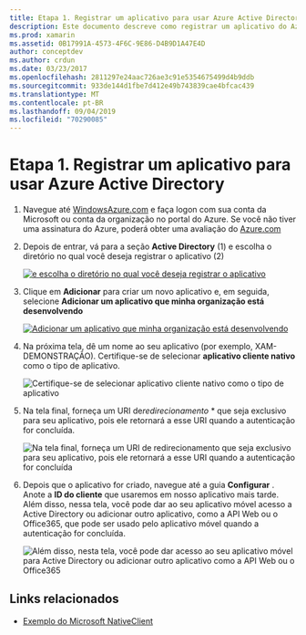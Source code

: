 ```yaml
---
title: Etapa 1. Registrar um aplicativo para usar Azure Active Directory
description: Este documento descreve como registrar um aplicativo do Azure com o Azure Active Directory para que ele possa ser acessado com segurança por clientes móveis.
ms.prod: xamarin
ms.assetid: 0B17991A-4573-4F6C-9E86-D4B9D1A47E4D
author: conceptdev
ms.author: crdun
ms.date: 03/23/2017
ms.openlocfilehash: 2811297e24aac726ae3c91e5354675499d4b9ddb
ms.sourcegitcommit: 933de144d1fbe7d412e49b743839cae4bfcac439
ms.translationtype: MT
ms.contentlocale: pt-BR
ms.lasthandoff: 09/04/2019
ms.locfileid: "70290085"
---
```

# <a name="step-1-register-an-app-to-use-azure-active-directory"></a>Etapa 1. Registrar um aplicativo para usar Azure Active Directory

1. Navegue até [WindowsAzure.com](https://manage.windowsazure.com) e faça logon com sua conta da Microsoft ou conta da organização no portal do Azure. Se você não tiver uma assinatura do Azure, poderá obter uma avaliação do [Azure.com](https://www.azure.com)

2. Depois de entrar, vá para a seção **Active Directory** (1) e escolha o diretório no qual você deseja registrar o aplicativo (2)

   [![](register-images/01.-active-directory-in-azure-portal-sml.jpg "e escolha o diretório no qual você deseja registrar o aplicativo")](register-images/01.-active-directory-in-azure-portal.jpg#lightbox)

3. Clique em **Adicionar** para criar um novo aplicativo e, em seguida, selecione **Adicionar um aplicativo que minha organização está desenvolvendo**

   [![](register-images/02.-add-new-application-sml.jpg "Adicionar um aplicativo que minha organização está desenvolvendo")](register-images/02.-add-new-application.jpg#lightbox)

4. Na próxima tela, dê um nome ao seu aplicativo (por exemplo, XAM-DEMONSTRAÇÃO).
   Certifique-se de selecionar **aplicativo cliente nativo** como o tipo de aplicativo.

   ![](register-images/03.-app-name.jpg "Certifique-se de selecionar aplicativo cliente nativo como o tipo de aplicativo")

5. Na tela final, forneça um URI de*redirecionamento* * que seja exclusivo para seu aplicativo, pois ele retornará a esse URI quando a autenticação for concluída.

   ![](register-images/04.-app-redirect.jpg "Na tela final, forneça um URI de redirecionamento que seja exclusivo para seu aplicativo, pois ele retornará a esse URI quando a autenticação for concluída")

6. Depois que o aplicativo for criado, navegue até a guia **Configurar** . Anote a **ID do cliente** que usaremos em nosso aplicativo mais tarde. Além disso, nessa tela, você pode dar ao seu aplicativo móvel acesso a Active Directory ou adicionar outro aplicativo, como a API Web ou o Office365, que pode ser usado pelo aplicativo móvel quando a autenticação for concluída.

   ![](register-images/05.-configure.jpg "Além disso, nesta tela, você pode dar acesso ao seu aplicativo móvel para Active Directory ou adicionar outro aplicativo como a API Web ou o Office365")



## <a name="related-links"></a>Links relacionados

- [Exemplo do Microsoft NativeClient](https://github.com/AzureADSamples/NativeClient-MultiTarget-DotNet)
